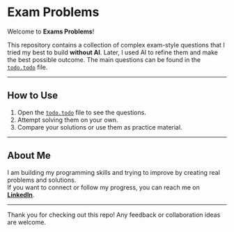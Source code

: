 # Exam Problems

Welcome to **Exams Problems**!  

This repository contains a collection of complex exam-style questions that I tried my best to build **without AI**. Later, I used AI to refine them and make the best possible outcome. The main questions can be found in the [`todo.todo`](./todo.todo) file.  

---

## How to Use

1. Open the [`todo.todo`](./todo.todo) file to see the questions.
2. Attempt solving them on your own.
3. Compare your solutions or use them as practice material.

---

## About Me

I am building my programming skills and trying to improve by creating real problems and solutions.  
If you want to connect or follow my progress, you can reach me on **[LinkedIn](https://www.linkedin.com/in/iyosiyas-simon-879a87337/)**. 

---

Thank you for checking out this repo! Any feedback or collaboration ideas are welcome.  
